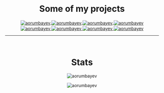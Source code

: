 <br />
<h1 align="center"><strong> Some of my projects </strong></h1>
<p align="center">
  <a href="https://github.com/aorumbayev/awesome-algorand">
    <img align="center" src="https://github-readme-stats.vercel.app/api/pin/?username=aorumbayev&repo=awesome-algorand&theme=dark" alt="aorumbayev" />
  </a>
  <a href="https://github.com/aorumbayev/autogpt4all">
    <img align="center" src="https://github-readme-stats.vercel.app/api/pin/?username=aorumbayev&repo=autogpt4all&theme=maroongold" alt="aorumbayev" />
  </a>
  <a href="https://github.com/Subtopia-Algo/subtopia-js">
    <img align="center" src="https://github-readme-stats.vercel.app/api/pin/?username=Subtopia-Algo&repo=subtopia-js&theme=radical" alt="aorumbayev" />
  </a>
  <a href="https://github.com/AlgoWorldNFT/algoworld-swapper">
    <img align="center" src="https://github-readme-stats.vercel.app/api/pin/?username=AlgoWorldNFT&repo=algoworld-swapper&theme=merko" alt="aorumbayev" />
  </a>
  <a href="https://github.com/aorumbayev/awesomealgo-hooks">
    <img align="center" src="https://github-readme-stats.vercel.app/api/pin/?username=aorumbayev&repo=awesomealgo-hooks&theme=gruvbox" alt="aorumbayev" />
  </a>
  <a href="https://github.com/aorumbayev/tinybar">
    <img align="center" src="https://github-readme-stats.vercel.app/api/pin/?username=aorumbayev&repo=tinybar&theme=tokyonight" alt="aorumbayev" />
  </a>
  <a href="https://github.com/aorumbayev/linkedpipes-storage">
    <img align="center" src="https://github-readme-stats.vercel.app/api/pin/?username=aorumbayev&repo=linkedpipes-storage&theme=cobalt" alt="aorumbayev" />
  </a>
  <a href="https://github.com/aorumbayev/algoping">
    <img align="center" src="https://github-readme-stats.vercel.app/api/pin/?username=aorumbayev&repo=algoping&theme=highcontrast" alt="aorumbayev" />
  </a>
</p>

---

<br />
<h1 align="center"><strong> Stats </strong></h1>
<p align="center">
<img align="center" src="https://github-readme-stats.vercel.app/api?username=aorumbayev&show_icons=true&theme=dracula&include_all_commits=true&count_private=true" alt="aorumbayev" />
</p>

<p align="center">
  <img src="https://komarev.com/ghpvc/?username=aorumbayev" alt="aorumbayev" />
</p>
